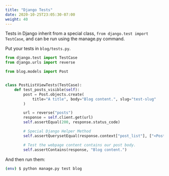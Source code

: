 ```yaml
---
title: "Django Tests"
date: 2020-10-25T23:05:30-07:00
weight: 40
---
```


Tests in Django inherit from a special class, `from django.test import TestCase`, and can be run using the manage.py command.

Put your tests in `blog/tests.py`.

```python
from django.test import TestCase
from django.urls import reverse

from blog.models import Post


class PostListViewTests(TestCase):
    def test_posts_visible(self):
        post = Post.objects.create(
            title="A title", body="Blog content.", slug="test-slug"
        )

        url = reverse("posts")
        response = self.client.get(url)
        self.assertEqual(200, response.status_code)

        # Special Django Helper Method
        self.assertQuerysetEqual(response.context["post_list"], ["<Post: A title>"])

        # Test the webpage content contains our post body.
        self.assertContains(response, "Blog content.")
```

And then run them:

```bash
(env) $ python manage.py test blog
```